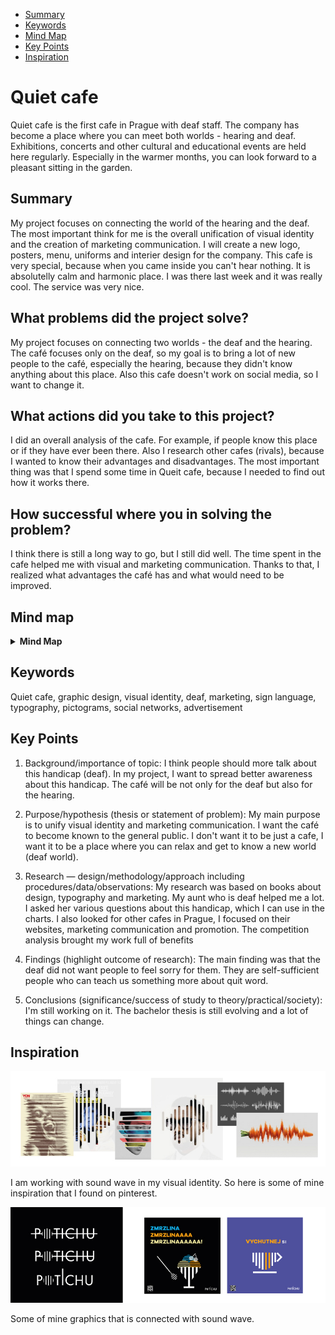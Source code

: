 - [Summary](#summary)
- [Keywords](#keywords)
- [Mind Map](#mind-map)
- [Key Points](#key-points)
- [Inspiration](#inspiration)

# Quiet cafe

Quiet cafe is the first cafe in Prague with deaf staff. The company has become a place where you can meet both worlds - hearing and deaf. Exhibitions, concerts and other cultural and educational events are held here regularly. Especially in the warmer months, you can look forward to a pleasant sitting in the garden.

## Summary

My project focuses on connecting the world of the hearing and the deaf. The most important think for me is the overall unification of visual identity and the creation of marketing communication. I will create a new logo, posters, menu, uniforms and interier design for the company. This cafe is very special, because when you came inside you can't hear nothing. It is absolutelly calm and harmonic place. I was there last week and it was really cool. The service was very nice.

## What problems did the project solve?

My project focuses on connecting two worlds - the deaf and the hearing. The café focuses only on the deaf, so my goal is to bring a lot of new people to the café, especially the hearing, because they didn't know anything about this place. Also this cafe doesn't work on social media, so I want to change it. 

## What actions did you take to this project?

I did an overall analysis of the cafe. For example, if people know this place or if they have ever been there. Also I research other cafes (rivals), because I wanted to know their advantages and disadvantages. The most important thing was that I spend some time in Queit cafe, because I needed to find out how it works there. 

## How successful where you in solving the problem?

I think there is still a long way to go, but I still did well. The time spent in the cafe helped me with visual and marketing communication. Thanks to that, I realized what advantages the café has and what would need to be improved.

## Mind map
<details>
  <summary><b>Mind Map</b></summary>
  <img alt="Gray box placeholder image, for position only." src="./img/08-clarity-first-mindmap.jng">
</details>


## Keywords
Quiet cafe, graphic design, visual identity, deaf, marketing, sign language, typography, pictograms, social networks, advertisement

## Key Points

1. Background/importance of topic: I think people should more talk about this handicap (deaf). 
In my project, I want to spread better awareness about this handicap. The café will be not only for the deaf but also for the hearing.

2. Purpose/hypothesis (thesis or statement of problem):
My main purpose is to unify visual identity and marketing communication. I want the café to become known to the general public. I don't want it to be just a cafe, I want it to be a place where you can relax and get to know a new world (deaf world).

3. Research — design/methodology/approach including procedures/data/observations:
My research was based on books about design, typography and marketing. My aunt who is deaf helped me a lot. I asked her various questions about this handicap, which I can use in the charts. I also looked for other cafes in Prague, I focused on their websites, marketing communication and promotion. The competition analysis brought my work full of benefits

4. Findings (highlight outcome of research):
The main finding was that the deaf did not want people to feel sorry for them. They are self-sufficient people who can teach us something more about quit word. 

5. Conclusions (significance/success of study to theory/practical/society):
I'm still working on it. The bachelor thesis is still evolving and a lot of things can change. 

## Inspiration
![image](inspiration.jpg)


I am working with sound wave in my visual identity. So here is some of mine inspiration that I found on pinterest. 

![image](potichu.jpg)


Some of mine graphics that is connected with sound wave. 
